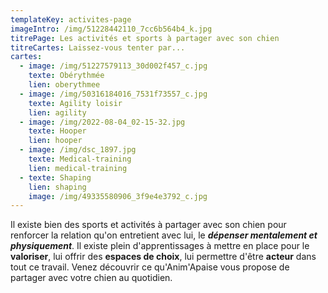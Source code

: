 ```yaml
---
templateKey: activites-page
imageIntro: /img/51228442110_7cc6b564b4_k.jpg
titrePage: Les activités et sports à partager avec son chien
titreCartes: Laissez-vous tenter par...
cartes:
  - image: /img/51227579113_30d002f457_c.jpg
    texte: Obérythmée
    lien: oberythmee
  - image: /img/50316184016_7531f73557_c.jpg
    texte: Agility loisir
    lien: agility
  - image: /img/2022-08-04_02-15-32.jpg
    texte: Hooper
    lien: hooper
  - image: /img/dsc_1897.jpg
    texte: Medical-training
    lien: medical-training
  - texte: Shaping
    lien: shaping
    image: /img/49335580906_3f9e4e3792_c.jpg
---
```

Il existe bien des sports et activités à partager avec son chien pour renforcer la relation qu'on entretient avec lui, le ***dépenser mentalement et physiquement***. Il existe plein d'apprentissages à mettre en place pour le **valoriser**, lui offrir des **espaces de choix**, lui permettre d'être **acteur** dans tout ce travail. Venez découvrir ce qu'Anim'Apaise vous propose de partager avec votre chien au quotidien.